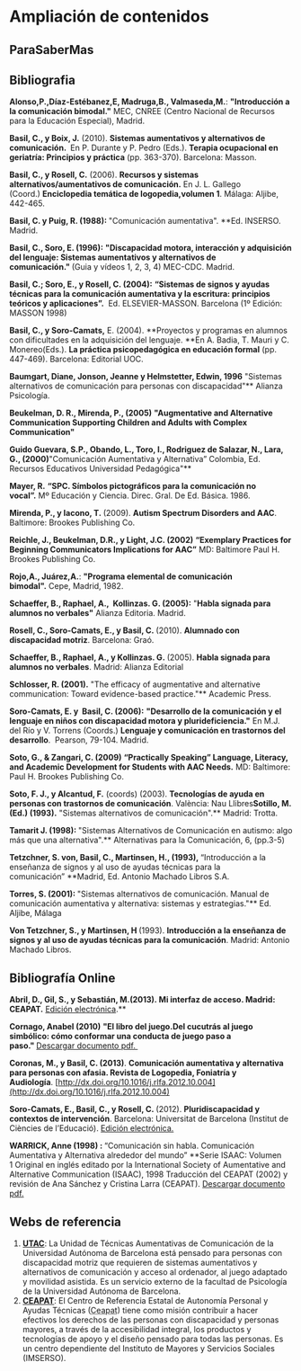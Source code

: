 
# Ampliación de contenidos

## ParaSaberMas

## Bibliografia

**Alonso,P.,Díaz-Estébanez,E, Madruga,B., Valmaseda,M.**:&nbsp;**"Introducción a la comunicación bimodal."**&nbsp;MEC, CNREE (Centro Nacional de Recursos para la Educación Especial), Madrid.

**Basil, C., y Boix, J.**&nbsp;(2010).&nbsp;**Sistemas aumentativos y alternativos de comunicación.&nbsp;**&nbsp;En P. Durante y P. Pedro (Eds.).&nbsp;**Terapia ocupacional en geriatría: Principios y práctica**&nbsp;(pp. 363-370). Barcelona: Masson.

**Basil, C., y Rosell, C.**&nbsp;(2006).&nbsp;**Recursos y sistemas alternativos/aumentativos de comunicación.**&nbsp;En J. L. Gallego (Coord.)&nbsp;**Enciclopedia temática de logopedia,volumen 1**. Málaga: Aljibe, 442-465.

**Basil, C. y Puig, R. (1988):&nbsp;**"Comunicación aumentativa".&nbsp;**Ed. INSERSO. Madrid.

**Basil, C., Soro, E. (1996):**&nbsp;**"Discapacidad motora, interacción y adquisición del lenguaje: Sistemas aumentativos y alternativos de comunicación."&nbsp;**(Guia y vídeos 1, 2, 3, 4) MEC-CDC. Madrid.

**Basil, C.; Soro, E., y Rosell, C. (2004):**&nbsp;**&ldquo;Sistemas de signos y ayudas técnicas para la comunicación aumentativa y la escritura: principios teóricos y aplicaciones&rdquo;.**&nbsp; Ed. ELSEVIER-MASSON. Barcelona (1&ordm; Edición: MASSON 1998)

**Basil, C., y Soro-Camats,**&nbsp;E. (2004).&nbsp;**Proyectos y programas en alumnos con dificultades en la adquisición del lenguaje.&nbsp;**En A. Badia, T. Mauri y C. Monereo(Eds.).&nbsp;**La práctica psicopedagógica en educación formal**&nbsp;(pp. 447-469). Barcelona: Editorial UOC.

**Baumgart, Diane, Jonson, Jeanne y Helmstetter, Edwin, 1996**&nbsp;"Sistemas alternativos de comunicación para personas con discapacidad"**&nbsp;Alianza Psicología.

**Beukelman, D. R., Mirenda, P., (2005)**&nbsp;**"Augmentative and Alternative Communication Supporting Children and Adults with Complex Communication"**

**Guido Guevara, S.P., Obando, L., Toro, I., Rodriguez de Salazar, N., Lara, G., (2000)**"Comunicación Aumentativa y Alternativa&rdquo; Colombia, Ed. Recursos Educativos Universidad Pedagógica"**

**Mayer, R.**&nbsp;**&ldquo;SPC. Símbolos pictográficos para la comunicación no vocal&rdquo;.**&nbsp;M&ordm; Educación y Ciencia. Direc. Gral. De Ed. Básica. 1986.

**Mirenda, P., y Iacono, T.&nbsp;**(2009).&nbsp;**Autism Spectrum Disorders and AAC**. Baltimore: Brookes Publishing Co.

**Reichle, J., Beukelman, D.R., y Light, J.C. (2002)**&nbsp;**&ldquo;Exemplary Practices for Beginning Communicators Implications for AAC&rdquo;**&nbsp;MD: Baltimore Paul H. Brookes Publishing Co.

**Rojo,A., Juárez,A.**:&nbsp;**"Programa elemental de comunicación bimodal".**&nbsp;Cepe, Madrid, 1982.

**Schaeffer, B., Raphael, A.,&nbsp; Kollinzas. G. (2005):**&nbsp;"**Habla signada para alumnos no verbales"**&nbsp;Alianza Editoria. Madrid.

**Rosell, C., Soro-Camats, E., y Basil, C.&nbsp;**(2010).&nbsp;**Alumnado con discapacidad motriz**. Barcelona: Graó.

**Schaeffer, B., Raphael, A., y Kollinzas. G.&nbsp;**(2005).&nbsp;**Habla signada para alumnos no verbales**. Madrid: Alianza Editorial

**Schlosser, R. (2001).**&nbsp;"The efficacy of augmentative and alternative communication: Toward evidence-based practice."**&nbsp;Academic Press.

**Soro-Camats, E. y&nbsp; Basil, C. (2006):**&nbsp;**"Desarrollo de la comunicación y el lenguaje en ni&ntilde;os con discapacidad motora y plurideficiencia."**&nbsp;En M.J. del Río y V. Torrens (Coords.)&nbsp;**Lenguaje y comunicación en trastornos del desarrollo**.&nbsp; Pearson, 79-104. Madrid.

**Soto, G., &amp; Zangari, C. (2009)**&nbsp;**&ldquo;Practically Speaking&rdquo; Language, Literacy, and Academic Development for Students with AAC Needs.**&nbsp;MD: Baltimore: Paul H. Brookes Publishing Co.

**Soto, F. J., y Alcantud, F.**&nbsp;(coords) (2003).&nbsp;**Tecnologías de ayuda en personas con trastornos de comunicación**. Val&egrave;ncia: Nau Llibres**Sotillo, M. (Ed.) (1993).**&nbsp;"Sistemas alternativos de comunicación".**&nbsp;Madrid: Trotta.

**Tamarit J. (1998):&nbsp;**"Sistemas Alternativos de Comunicación en autismo: algo más que una alternativa".**&nbsp;Alternativas para la Comunicación, 6, (pp.3-5)

**Tetzchner, S. von, Basil, C., Martinsen, H., (1993),&nbsp;**&ldquo;Introducción a la ense&ntilde;anza de signos y al uso de ayudas técnicas para la comunicación&rdquo;&nbsp;**Madrid, Ed. Antonio Machado Libros S.A.

**Torres, S. (2001):&nbsp;**"Sistemas alternativos de comunicación. Manual de comunicación aumentativa y alternativa: sistemas y estrategias."**&nbsp;Ed. Aljibe, Málaga

**Von Tetzchner, S., y Martinsen, H&nbsp;**(1993).&nbsp;**Introducción a la ense&ntilde;anza de signos y al uso de ayudas técnicas para la comunicación**. Madrid: Antonio Machado Libros.

## Bibliografía Online

******Abril, D., Gil, S., y Sebastián, M.**(2013).**&nbsp;**Mi interfaz de acceso**. Madrid: CEAPAT.**&nbsp;[Edición electrónica](http://www.ceapat.es/ceapat_01/centro_documental/tecnologiasinformacion/acceso_ordenador/IM_071759).**

**Cornago, Anabel (2010)**&nbsp;**"El libro del juego.Del cucutrás al juego simbólico: cómo conformar una conducta de juego paso a paso."&nbsp;**[Descargar documento pdf.&nbsp;](http://catedu.es/arasaac/zona_descargas/materiales/297/Conformar%20la%20conducta%20de%20juego.pdf)

**Coronas, M., y Basil, C. (2013)**.&nbsp;**Comunicación aumentativa y alternativa para personas con afasia. Revista de Logopedia, Foniatría y Audiología**.&nbsp;[http://dx.doi.org/10.1016/j.rlfa.2012.10.004](http://dx.doi.org/10.1016/j.rlfa.2012.10.004)

**Soro-Camats, E., Basil, C., y Rosell, C.&nbsp;**(2012).&nbsp;**Pluridiscapacidad y contextos de intervención**. Barcelona: Universitat de Barcelona (Institut de Ci&egrave;ncies de l&rsquo;Educació).&nbsp;[Edición electrónica.](http://diposit.ub.edu/dspace/handle/2445/33059)

**WARRICK, Anne (1998) :&nbsp;**&ldquo;Comunicación sin habla. Comunicación Aumentativa y Alternativa alrededor del mundo&rdquo;&nbsp;**Serie ISAAC: Volumen 1&nbsp;Original en inglés editado por la International Society of Aumentative and Alternative Communication (ISAAC), 1998&nbsp;Traducción del CEAPAT (2002) y revisión de Ana Sánchez y Cristina Larra (CEAPAT).&nbsp;[Descargar documento pdf.](http://www.ceapat.es/ceapat_01/centro_documental/tecnologiasinformacion/sistemas_comunicacion_aumentativa/IM_038161)

## Webs de referencia

1. [**UTAC**](https://sites.google.com/site/utacub/): La Unidad de Técnicas Aumentativas de Comunicación de la Universidad Autónoma de Barcelona está pensado para personas con discapacidad motriz que requieren de sistemas aumentativos y alternativos de comunicación y acceso al ordenador, al juego adaptado y movilidad asistida. Es un servicio externo de la facultad de Psicología de la Universidad Autónoma de Barcelona.
1. [**CEAPAT**](http://www.ceapat.es):&nbsp;El Centro de Referencia Estatal de Autonomía Personal y Ayudas Técnicas (<acronym title="Centro de Referencia Estatal de Autonomía Personal y Ayudas Técnicas">Ceapat</acronym>) tiene como&nbsp;misión contribuir a hacer efectivos los derechos de las personas con discapacidad y personas mayores, a través de la accesibilidad integral, los productos y tecnologías de apoyo y el dise&ntilde;o pensado para todas las personas. Es un centro dependiente del Instituto de Mayores y Servicios Sociales (IMSERSO).

&nbsp;

